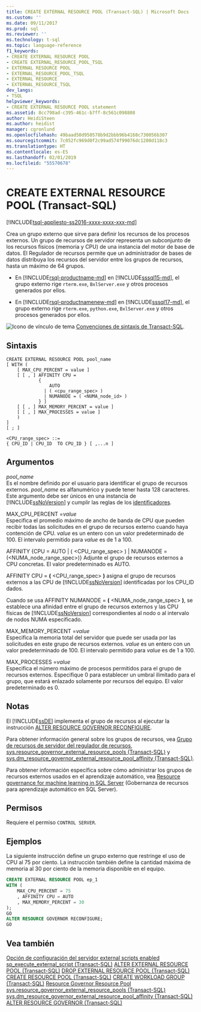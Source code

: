 ```yaml
---
title: CREATE EXTERNAL RESOURCE POOL (Transact-SQL) | Microsoft Docs
ms.custom: ''
ms.date: 09/11/2017
ms.prod: sql
ms.reviewer: ''
ms.technology: t-sql
ms.topic: language-reference
f1_keywords:
- CREATE EXTERNAL RESOURCE POOL
- CREATE EXTERNAL_RESOURCE_POOL_TSQL
- EXTERNAL RESOURCE POOL
- EXTERNAL_RESOURCE_POOL_TSQL
- EXTERNAL RESOURCE
- EXTERNAL_RESOURCE_TSQL
dev_langs:
- TSQL
helpviewer_keywords:
- CREATE EXTERNAL RESOURCE POOL statement
ms.assetid: 8cc798ad-c395-461c-b7ff-8c561c098808
author: HeidiSteen
ms.author: heidist
manager: cgronlund
ms.openlocfilehash: 49baad50d950578b9d2bbb96b4168c730056b307
ms.sourcegitcommit: 7c052fc969d0f2c99ad574f99076dc1200d118c3
ms.translationtype: HT
ms.contentlocale: es-ES
ms.lasthandoff: 02/01/2019
ms.locfileid: "55570678"
---
```

# <a name="create-external-resource-pool-transact-sql"></a>CREATE EXTERNAL RESOURCE POOL (Transact-SQL)
[!INCLUDE[tsql-appliesto-ss2016-xxxx-xxxx-xxx-md](../../includes/tsql-appliesto-ss2016-xxxx-xxxx-xxx-md.md)]

Crea un grupo externo que sirve para definir los recursos de los procesos externos. Un grupo de recursos de servidor representa un subconjunto de los recursos físicos (memoria y CPU) de una instancia del motor de base de datos. El Regulador de recursos permite que un administrador de bases de datos distribuya los recursos del servidor entre los grupos de recursos, hasta un máximo de 64 grupos.

+ En [!INCLUDE[rsql-productname-md](../../includes/rsql-productname-md.md)] en [!INCLUDE[sssql15-md](../../includes/sssql15-md.md)], el grupo externo rige `rterm.exe`, `BxlServer.exe` y otros procesos generados por ellos.

+ En [!INCLUDE[rsql-productnamenew-md](../../includes/rsql-productnamenew-md.md)] en [!INCLUDE[sssql17-md](../../includes/sssql17-md.md)], el grupo externo rige `rterm.exe`, `python.exe`, `BxlServer.exe` y otros procesos generados por ellos.

  
![Icono de vínculo de tema](../../database-engine/configure-windows/media/topic-link.gif "Topic link icon") [Convenciones de sintaxis de Transact-SQL](../../t-sql/language-elements/transact-sql-syntax-conventions-transact-sql.md).  
  
## <a name="syntax"></a>Sintaxis  
  
```  
CREATE EXTERNAL RESOURCE POOL pool_name  
[ WITH (  
    [ MAX_CPU_PERCENT = value ]  
    [ [ , ] AFFINITY CPU =    
            {  
                AUTO   
              | ( <cpu_range_spec> )   
              | NUMANODE = ( <NUMA_node_id> )   
            } ]   
    [ [ , ] MAX_MEMORY_PERCENT = value ]  
    [ [ , ] MAX_PROCESSES = value ]   
    )   
]  
[ ; ]  
  
<CPU_range_spec> ::=    
{ CPU_ID | CPU_ID  TO CPU_ID } [ ,...n ]  
```  
  
## <a name="arguments"></a>Argumentos

*pool_name*  
Es el nombre definido por el usuario para identificar el grupo de recursos externos. *pool_name* es alfanumérico y puede tener hasta 128 caracteres. Este argumento debe ser únicos en una instancia de [!INCLUDE[ssNoVersion](../../includes/ssnoversion-md.md)] y cumplir las reglas de los [identificadores](../../relational-databases/databases/database-identifiers.md).  

MAX_CPU_PERCENT =*value*  
Especifica el promedio máximo de ancho de banda de CPU que pueden recibir todas las solicitudes en el grupo de recursos externo cuando haya contención de CPU. *value* es un entero con un valor predeterminado de 100. El intervalo permitido para *value* es de 1 a 100.

AFFINITY {CPU = AUTO | ( \<CPU_range_spec> ) | NUMANODE = (\<NUMA_node_range_spec>)} Adjunte el grupo de recursos externos a CPU concretas. El valor predeterminado es AUTO.

AFFINITY CPU = **(** \<CPU_range_spec> **)** asigna el grupo de recursos externos a las CPU de [!INCLUDE[ssNoVersion](../../includes/ssnoversion-md.md)] identificadas por los CPU_ID dados.

Cuando se usa AFFINITY NUMANODE = **(** \<NUMA_node_range_spec> **)**, se establece una afinidad entre el grupo de recursos externos y las CPU físicas de [!INCLUDE[ssNoVersion](../../includes/ssnoversion-md.md)] correspondientes al nodo o al intervalo de nodos NUMA especificado. 

MAX_MEMORY_PERCENT =*value*  
Especifica la memoria total del servidor que puede ser usada por las solicitudes en este grupo de recursos externos. *value* es un entero con un valor predeterminado de 100. El intervalo permitido para *value* es de 1 a 100.

MAX_PROCESSES =*value*  
Especifica el número máximo de procesos permitidos para el grupo de recursos externos. Especifique 0 para establecer un umbral ilimitado para el grupo, que estará enlazado solamente por recursos del equipo. El valor predeterminado es 0.

## <a name="remarks"></a>Notas

El [!INCLUDE[ssDE](../../includes/ssde-md.md)] implementa el grupo de recursos al ejecutar la instrucción [ALTER RESOURCE GOVERNOR RECONFIGURE](../../t-sql/statements/alter-resource-governor-transact-sql.md).

Para obtener información general sobre los grupos de recursos, vea [Grupo de recursos de servidor del regulador de recursos](../../relational-databases/resource-governor/resource-governor-resource-pool.md), [sys.resource_governor_external_resource_pools &#40;Transact-SQL&#41;](../../relational-databases/system-catalog-views/sys-resource-governor-external-resource-pools-transact-sql.md) y [sys.dm_resource_governor_external_resource_pool_affinity &#40;Transact-SQL&#41;](../../relational-databases/system-dynamic-management-views/sys-dm-resource-governor-external-resource-pool-affinity-transact-sql.md).

Para obtener información específica sobre cómo administrar los grupos de recursos externos usados en el aprendizaje automático, vea [Resource governance for machine learning in SQL Server](../../advanced-analytics/r/resource-governance-for-r-services.md) (Gobernanza de recursos para aprendizaje automático en SQL Server). 

## <a name="permissions"></a>Permisos

Requiere el permiso `CONTROL SERVER`.

## <a name="examples"></a>Ejemplos

La siguiente instrucción define un grupo externo que restringe el uso de CPU al 75 por ciento. La instrucción también define la cantidad máxima de memoria al 30 por ciento de la memoria disponible en el equipo.

```sql
CREATE EXTERNAL RESOURCE POOL ep_1
WITH (  
    MAX_CPU_PERCENT = 75
    , AFFINITY CPU = AUTO
    , MAX_MEMORY_PERCENT = 30
);
GO
ALTER RESOURCE GOVERNOR RECONFIGURE;
GO
```
  
## <a name="see-also"></a>Vea también

[Opción de configuración del servidor external scripts enabled](../../database-engine/configure-windows/external-scripts-enabled-server-configuration-option.md)
[sp_execute_external_script &#40;Transact-SQL&#41;](../../relational-databases/system-stored-procedures/sp-execute-external-script-transact-sql.md)
[ALTER EXTERNAL RESOURCE POOL &#40;Transact-SQL&#41;](../../t-sql/statements/alter-external-resource-pool-transact-sql.md)
[DROP EXTERNAL RESOURCE POOL &#40;Transact-SQL&#41;](../../t-sql/statements/drop-external-resource-pool-transact-sql.md)
[CREATE RESOURCE POOL &#40;Transact-SQL&#41;](../../t-sql/statements/create-resource-pool-transact-sql.md)
[CREATE WORKLOAD GROUP &#40;Transact-SQL&#41;](../../t-sql/statements/create-workload-group-transact-sql.md)
[Resource Governor Resource Pool](../../relational-databases/resource-governor/resource-governor-resource-pool.md)
[sys.resource_governor_external_resource_pools &#40;Transact-SQL&#41;](../../relational-databases/system-catalog-views/sys-resource-governor-external-resource-pools-transact-sql.md)
[sys.dm_resource_governor_external_resource_pool_affinity &#40;Transact-SQL&#41;](../../relational-databases/system-dynamic-management-views/sys-dm-resource-governor-external-resource-pool-affinity-transact-sql.md)
[ALTER RESOURCE GOVERNOR &#40;Transact-SQL&#41;](../../t-sql/statements/alter-resource-governor-transact-sql.md)
